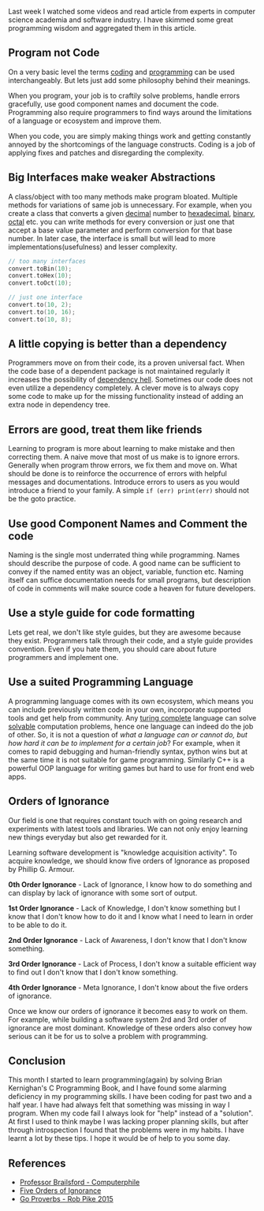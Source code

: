 <!--
.. title: Some invaluable tips for programmers
.. slug: some-invaluable-tips-for-programmers
.. date: 2019-06-26
.. tags: software development
.. category: Software Engineering
.. link:
.. description: Wisdom is underrated in tech because there is no right way to do a job. Here are tips I collected from some of the veterans programmers of the era.
.. type: text
-->

Last week I watched some videos and read article from experts in computer science academia and software industry. I have skimmed some great programming wisdom and aggregated them in this article.

## Program not Code

On a very basic level the terms [coding](https://en.wikipedia.org/wiki/Coding) and [programming](https://en.wikipedia.org/wiki/Computer_programming) can be used interchangeably. But lets just add some philosophy behind their meanings.

When you program, your job is to craftily solve problems, handle errors gracefully, use good component names and document the code. Programming also require programmers to find ways around the limitations of a language or ecosystem and improve them.

When you code, you are simply making things work and getting constantly annoyed by the shortcomings of the language constructs. Coding is a job of applying fixes and patches and disregarding the complexity.

## Big Interfaces make weaker Abstractions

A class/object with too many methods make program bloated. Multiple methods for variations of same job is unnecessary. For example, when you create a class that converts a given [decimal](https://en.wikipedia.org/wiki/Decimal) number to [hexadecimal](https://en.wikipedia.org/wiki/Hexadecimal), [binary](https://en.wikipedia.org/wiki/Binary_number), [octal](https://en.wikipedia.org/wiki/Octal) etc. you can write methods for every conversion or just one that accept a base value parameter and perform conversion for that base number. In later case, the interface is small but will lead to more implementations(usefulness) and lesser complexity.

```c
// too many interfaces
convert.toBin(10);
convert.toHex(10);
convert.toOct(10);

// just one interface
convert.to(10, 2);
convert.to(10, 16);
convert.to(10, 8);
```

## A little copying is better than a dependency

Programmers move on from their code, its a proven universal fact. When the code base of a dependent package is not maintained regularly it increases the possibility of [dependency hell](https://en.wikipedia.org/wiki/Dependency_hell). Sometimes our code does not even utilize a dependency completely. A clever move is to always copy some code to make up for the missing functionality instead of adding an extra node in dependency tree.

## Errors are good, treat them like friends

Learning to program is more about learning to make mistake and then correcting them. A naive move that most of us make is to ignore errors. Generally when program throw errors, we fix them and move on. What should be done is to reinforce the occurrence of errors with helpful messages and documentations. Introduce errors to users as you would introduce a friend to your family. A simple `if (err) print(err)` should not be the goto practice.

## Use good Component Names and Comment the code

Naming is the single most underrated thing while programming. Names should describe the purpose of code. A good name can be sufficient to convey if the named entity was an object, variable, function etc. Naming itself can suffice documentation needs for small programs, but description of code in comments will make source code a heaven for future developers.

## Use a style guide for code formatting

Lets get real, we don't like style guides, but they are awesome because they exist. Programmers talk through their code, and a style guide provides convention. Even if you hate them, you should care about future programmers and implement one.

## Use a suited Programming Language

A programming language comes with its own ecosystem, which means you can include previously written code in your own, incorporate supported tools and get help from community. Any [turing complete](https://en.wikipedia.org/wiki/Turing_completeness) language can solve [solvable](https://en.wikipedia.org/wiki/Halting_problem) computation problems, hence one language can indeed do the job of other. So, it is not a question of _what a language can or cannot do, but how hard it can be to implement for a certain job_? For example, when it comes to rapid debugging and human-friendly syntax, python wins but at the same time it is not suitable for game programming. Similarly C++ is a powerful OOP language for writing games but hard to use for front end web apps.

## Orders of Ignorance

Our field is one that requires constant touch with on going research and experiments with latest tools and libraries. We can not only enjoy learning new things everyday but also get rewarded for it.

Learning software development is "knowledge acquisition activity". To acquire knowledge, we should know five orders of Ignorance as proposed by Phillip G. Armour.

**0th Order Ignorance** - Lack of Ignorance, I know how to do something and can display by lack of ignorance with some sort of output.

**1st Order Ignorance** - Lack of Knowledge, I don't know something but I know that I don't know how to do it and I know what I need to learn in order to be able to do it.

**2nd Order Ignorance** - Lack of Awareness, I don't know that I don't know something.

**3rd Order Ignorance** - Lack of Process, I don't know a suitable efficient way to find out I don't know that I don't know something.

**4th Order Ignorance** - Meta Ignorance, I don't know about the five orders of ignorance.

Once we know our orders of ignorance it becomes easy to work on them. For example, while building a software system 2rd and 3rd order of ignorance are most dominant. Knowledge of these orders also convey how serious can it be for us to solve a problem with programming.

## Conclusion

This month I started to learn programming(again) by solving Brian Kernighan's C Programming Book, and I have found some alarming deficiency in my programming skills. I have been coding for past two and a half year. I have had always felt that something was missing in way I program. When my code fail I always look for "help" instead of a "solution". At first I used to think maybe I was lacking proper planning skills, but after through introspection I found that the problems were in my habits. I have learnt a lot by these tips. I hope it would be of help to you some day.

## References

- [Professor Brailsford - Computerphile](https://www.youtube.com/results?search_query=professor+brailsford)
- [Five Orders of Ignorance](https://markhneedham.com/blog/2011/01/26/the-five-orders-of-ignorance-phillip-g-armour/)
- [Go Proverbs - Rob Pike 2015](https://www.youtube.com/watch?v=PAAkCSZUG1c)
